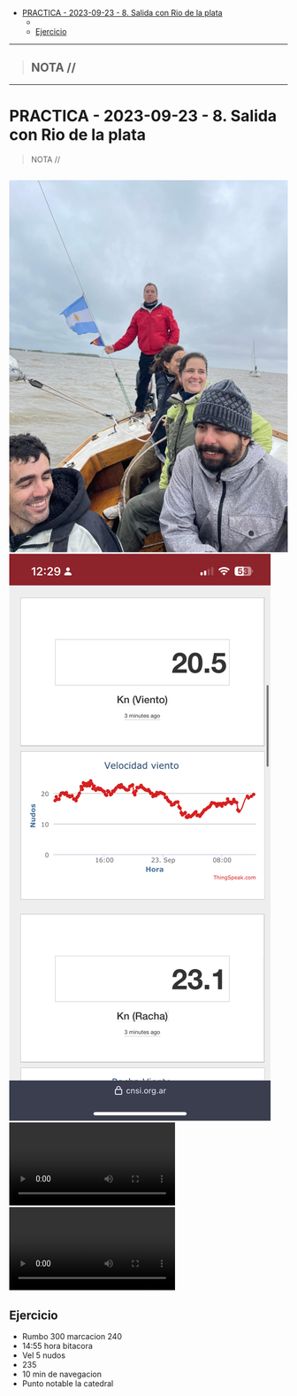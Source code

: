 - [PRACTICA - 2023-09-23 - 8. Salida con Rio de la plata](#practica---2023-09-23---8-salida-con-rio-de-la-plata)
  - [](#)
  - [Ejercicio](#ejercicio)


-----------------
> NOTA //  
> - 
--------------------
# PRACTICA - 2023-09-23 - 8. Salida con Rio de la plata

> NOTA // 


##  


![Alt text](salida1.jpg)
![Alt text](meteo.png)
![Alt text](salida2.mp4)
![Alt text](salida3.mp4)

## Ejercicio

- Rumbo 300 marcacion 240
- 14:55 hora bitacora
- Vel 5 nudos
- 235 
- 10 min de navegacion
- Punto notable la catedral